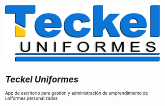 
#
![Logo Teckel Uniformes](assets\image\TECKELLOGO_relieve.png)

#
# *Teckel Uniformes*


App de escritorio para gestión y administración de emprendimiento de uniformes personalizados
#